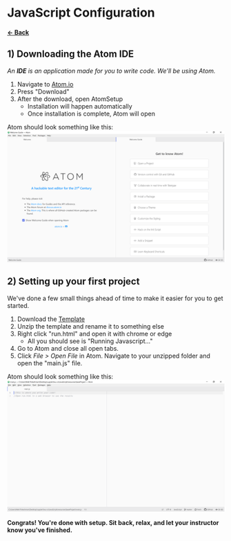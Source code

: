 # __JavaScript Configuration__
#### [&larr; Back](README.md)

## 1) Downloading the Atom IDE
_An __IDE__ is an application made for you to write code. We'll be using Atom._
1. Navigate to [Atom.io](https://atom.io/)
2. Press "Download"
3. After the download, open AtomSetup
    * Installation will happen automatically
    * Once installation is complete, Atom will open

Atom should look something like this:
![Atom IDE](resources/jsconfig-1.png)

## 2) Setting up your first project
We've done a few small things ahead of time to make it easier for you to get started.
1. Download the [Template](resources/LWU-CS%20Template.zip)
2. Unzip the template and rename it to something else
3. Right click "run.html" and open it with chrome or edge
    * All you should see is "Running Javascript..."
4. Go to Atom and close all open tabs.
5. Click _File > Open File_ in Atom. Navigate to your unzipped folder and open the "main.js" file.

Atom should look something like this:
![Atom IDE](resources/jsconfig-2.png)

__Congrats! You're done with setup. Sit back, relax, and let your instructor know you've finished.__